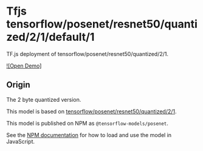 # Tfjs tensorflow/posenet/resnet50/quantized/2/1/default/1
TF.js deployment of tensorflow/posenet/resnet50/quantized/2/1.

<!-- asset-path: legacy -->
<!-- parent-model: tensorflow/posenet/resnet50/quantized/2/1 -->

[![Open Demo]](https://teachablemachine.withgoogle.com/train/pose)

## Origin
The 2 byte quantized version.

This model is based on [tensorflow/posenet/resnet50/quantized/2/1](https://tfhub.dev/tensorflow/posenet/resnet50/quantized/2/1).

This model is published on NPM as `@tensorflow-models/posenet`.

See the [NPM documentation](https://www.npmjs.com/package/@tensorflow-models/posenet)
for how to load and use the model in JavaScript.
